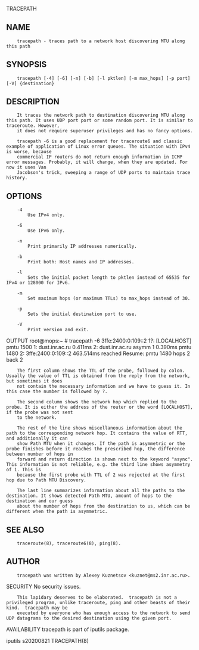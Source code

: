   TRACEPATH
 
## NAME
        tracepath - traces path to a network host discovering MTU along this path
 
## SYNOPSIS
        tracepath [-4] [-6] [-n] [-b] [-l pktlen] [-m max_hops] [-p port] [-V] {destination}
 
## DESCRIPTION
        It traces the network path to destination discovering MTU along this path. It uses UDP port port or some random port. It is similar to traceroute. However,
        it does not require superuser privileges and has no fancy options.
 
        tracepath -6 is a good replacement for traceroute6 and classic example of application of Linux error queues. The situation with IPv4 is worse, because
        commercial IP routers do not return enough information in ICMP error messages. Probably, it will change, when they are updated. For now it uses Van
        Jacobson's trick, sweeping a range of UDP ports to maintain trace history.
 
## OPTIONS
        -4
            Use IPv4 only.
 
        -6
            Use IPv6 only.
 
        -n
            Print primarily IP addresses numerically.
 
        -b
            Print both: Host names and IP addresses.
 
        -l
            Sets the initial packet length to pktlen instead of 65535 for IPv4 or 128000 for IPv6.
 
        -m
            Set maximum hops (or maximum TTLs) to max_hops instead of 30.
 
        -p
            Sets the initial destination port to use.
 
        -V
            Print version and exit.
 
 OUTPUT
            root@mops:~ # tracepath -6 3ffe:2400:0:109::2
             1?: [LOCALHOST]                              pmtu 1500
             1:  dust.inr.ac.ru                   0.411ms
             2:  dust.inr.ac.ru        asymm  1   0.390ms pmtu 1480
             2:  3ffe:2400:0:109::2               463.514ms reached
                 Resume: pmtu 1480 hops 2 back 2
 
        The first column shows the TTL of the probe, followed by colon. Usually the value of TTL is obtained from the reply from the network, but sometimes it does
        not contain the necessary information and we have to guess it. In this case the number is followed by ?.
 
        The second column shows the network hop which replied to the probe. It is either the address of the router or the word [LOCALHOST], if the probe was not sent
        to the network.
 
        The rest of the line shows miscellaneous information about the path to the corresponding network hop. It contains the value of RTT, and additionally it can
        show Path MTU when it changes. If the path is asymmetric or the probe finishes before it reaches the prescribed hop, the difference between number of hops in
        forward and return direction is shown next to the keyword "async". This information is not reliable, e.g. the third line shows asymmetry of 1. This is
        because the first probe with TTL of 2 was rejected at the first hop due to Path MTU Discovery.
 
        The last line summarizes information about all the paths to the destination. It shows detected Path MTU, amount of hops to the destination and our guess
        about the number of hops from the destination to us, which can be different when the path is asymmetric.
 
## SEE ALSO
        traceroute(8), traceroute6(8), ping(8).
 
## AUTHOR
        tracepath was written by Alexey Kuznetsov <kuznet@ms2.inr.ac.ru>.
 
 SECURITY
        No security issues.
 
        This lapidary deserves to be elaborated.  tracepath is not a privileged program, unlike traceroute, ping and other beasts of their kind.  tracepath may be
        executed by everyone who has enough access to the network to send UDP datagrams to the desired destination using the given port.
 
 AVAILABILITY
        tracepath is part of iputils package.
 
 iputils s20200821                                                                                                                                       TRACEPATH(8)
